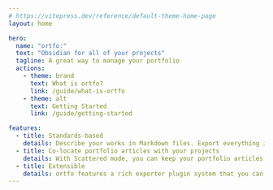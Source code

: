 ```yaml
---
# https://vitepress.dev/reference/default-theme-home-page
layout: home

hero:
  name: "ortfo:"
  text: "Obsidian for all of your projects"
  tagline: A great way to manage your portfolio
  actions:
    - theme: brand
      text: What is ortfo?
      link: /guide/what-is-ortfo
    - theme: alt
      text: Getting Started
      link: /guide/getting-started

features:
  - title: Standards-based
    details: Describe your works in Markdown files. Export everything into a JSON file.
  - title: Co-locate portfolio articles with your projects
    details: With Scattered mode, you can keep your portfolio articles in the same directory as your projects.
  - title: Extensible
    details: ortfo features a rich exporter plugin system that you can very easily tap into by writing a single YAML file.
---
```

